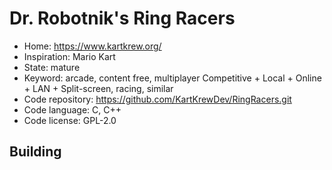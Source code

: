 # Dr. Robotnik's Ring Racers

- Home: https://www.kartkrew.org/
- Inspiration: Mario Kart
- State: mature
- Keyword: arcade, content free, multiplayer Competitive + Local + Online + LAN + Split-screen, racing, similar
- Code repository: https://github.com/KartKrewDev/RingRacers.git
- Code language: C, C++
- Code license: GPL-2.0

## Building
